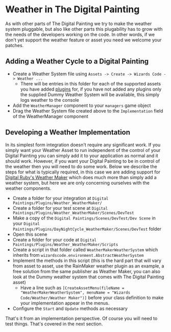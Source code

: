 # Weather in The Digital Painting

As with other parts of The Digital Painting we try to make the weather system pluggable, but also like other parts this plugability has to grow with the needs of the developers working on the code. In other words, if we don't yet support the weather feature or asset you need we welcome your patches.

## Adding a Weather Cycle to a Digital Painting

  * Create a Weather System file using `Assets -> Create -> Wizards Code -> Weather ... `
    * There will be entries in this folder for each of the supported assets you have added [plugins](../plugins/README.md) for, if you have not added any plugins only the supplied Dummy Weather System will be available, this simply logs weather to the console
  * Add the `WeatherManager` component to your `managers` game object
  * Drag the Weather System file created above to the `Implementation` field of the WeatherManager component

## Developing a Weather Implementation

In its simplest form integration doesn't require any significant work. If you simply want your Weather Asset to run independent of the control of your Digital Painting you can simply add it to your application as normal and it should work. However, if you want your Digital Painting to be in control of the weather then you will need to do some work. Below we describe the steps for what is typically required, in this case we are adding support for [Digital Ruby's Weather Maker](https://assetstore.unity.com/packages/tools/particles-effects/weather-maker-sky-weather-water-volumetric-light-60955) which does much more than simply add a weather system, but here we are only concerning ourselves with the weather components.

  * Create a folder for your integration at `Digital Paintings/Plugins/Weather_WeatherMaker/`
  * Create a folder for your test scene at `Digital Paintings/Plugins/Weather_WeatherMaker/Scenes/DevTest`
  * Make a copy of the `Digital Paintings/Scenes/DevTest/Dev Scene` in your `Digital Paintings/Plugins/DayNightCycle_WeatherMaker/Scenes/DevTest` folder
  * Open this scene 
  * Create a folder for your code at `Digital Paintings/Plugins/Weather_WeatherMaker/Scripts`
  * Create a script in that folder called `WeatherMakerWeatherSystem` which inherits from `wizardscode.environment.AbstractWeatherSystem`
  * Implement the methods in this script (this is the hard part that will vary from asset to asset, use the RainMaker weather plugin as an example, a free solution from the same publisher as Weather Maker, you can also look at the Dummy weather system that comes with The Digital Painting asset)
    * Have a line such as `[CreateAssetMenu(fileName = "WeatherMakerWeatherSystem", menuName = "Wizards Code/Weather/Weather Maker")]` before your class definition to make your implementation appear in the menus.
  * Configure the `Start` and `Update` methods as necessary

That's it from an implementation perspective. Of course you will need to test things. That's covered in the next section.
